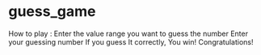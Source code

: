 # guess_game
How to play :
Enter the value range you want to guess the number
Enter your guessing number
If you guess It correctly, You win! Congratulations!
